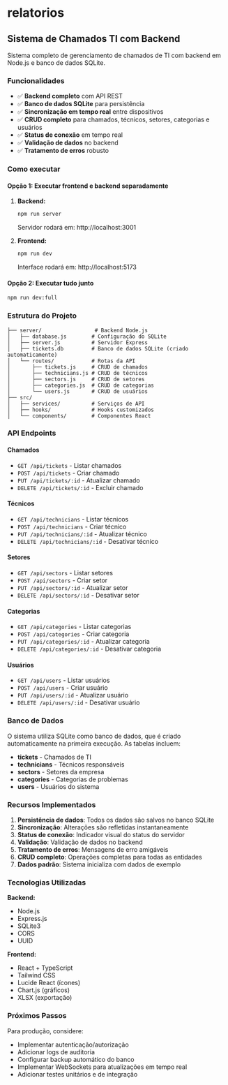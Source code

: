 # relatorios

## Sistema de Chamados TI com Backend

Sistema completo de gerenciamento de chamados de TI com backend em Node.js e banco de dados SQLite.

### Funcionalidades

- ✅ **Backend completo** com API REST
- ✅ **Banco de dados SQLite** para persistência
- ✅ **Sincronização em tempo real** entre dispositivos
- ✅ **CRUD completo** para chamados, técnicos, setores, categorias e usuários
- ✅ **Status de conexão** em tempo real
- ✅ **Validação de dados** no backend
- ✅ **Tratamento de erros** robusto

### Como executar

#### Opção 1: Executar frontend e backend separadamente

1. **Backend:**
   ```bash
   npm run server
   ```
   Servidor rodará em: http://localhost:3001

2. **Frontend:**
   ```bash
   npm run dev
   ```
   Interface rodará em: http://localhost:5173

#### Opção 2: Executar tudo junto

```bash
npm run dev:full
```

### Estrutura do Projeto

```
├── server/                 # Backend Node.js
│   ├── database.js        # Configuração do SQLite
│   ├── server.js          # Servidor Express
│   ├── tickets.db         # Banco de dados SQLite (criado automaticamente)
│   └── routes/            # Rotas da API
│       ├── tickets.js     # CRUD de chamados
│       ├── technicians.js # CRUD de técnicos
│       ├── sectors.js     # CRUD de setores
│       ├── categories.js  # CRUD de categorias
│       └── users.js       # CRUD de usuários
├── src/
│   ├── services/          # Serviços de API
│   ├── hooks/             # Hooks customizados
│   └── components/        # Componentes React
```

### API Endpoints

#### Chamados
- `GET /api/tickets` - Listar chamados
- `POST /api/tickets` - Criar chamado
- `PUT /api/tickets/:id` - Atualizar chamado
- `DELETE /api/tickets/:id` - Excluir chamado

#### Técnicos
- `GET /api/technicians` - Listar técnicos
- `POST /api/technicians` - Criar técnico
- `PUT /api/technicians/:id` - Atualizar técnico
- `DELETE /api/technicians/:id` - Desativar técnico

#### Setores
- `GET /api/sectors` - Listar setores
- `POST /api/sectors` - Criar setor
- `PUT /api/sectors/:id` - Atualizar setor
- `DELETE /api/sectors/:id` - Desativar setor

#### Categorias
- `GET /api/categories` - Listar categorias
- `POST /api/categories` - Criar categoria
- `PUT /api/categories/:id` - Atualizar categoria
- `DELETE /api/categories/:id` - Desativar categoria

#### Usuários
- `GET /api/users` - Listar usuários
- `POST /api/users` - Criar usuário
- `PUT /api/users/:id` - Atualizar usuário
- `DELETE /api/users/:id` - Desativar usuário

### Banco de Dados

O sistema utiliza SQLite como banco de dados, que é criado automaticamente na primeira execução. As tabelas incluem:

- **tickets** - Chamados de TI
- **technicians** - Técnicos responsáveis
- **sectors** - Setores da empresa
- **categories** - Categorias de problemas
- **users** - Usuários do sistema

### Recursos Implementados

1. **Persistência de dados**: Todos os dados são salvos no banco SQLite
2. **Sincronização**: Alterações são refletidas instantaneamente
3. **Status de conexão**: Indicador visual do status do servidor
4. **Validação**: Validação de dados no backend
5. **Tratamento de erros**: Mensagens de erro amigáveis
6. **CRUD completo**: Operações completas para todas as entidades
7. **Dados padrão**: Sistema inicializa com dados de exemplo

### Tecnologias Utilizadas

**Backend:**
- Node.js
- Express.js
- SQLite3
- CORS
- UUID

**Frontend:**
- React + TypeScript
- Tailwind CSS
- Lucide React (ícones)
- Chart.js (gráficos)
- XLSX (exportação)

### Próximos Passos

Para produção, considere:
- Implementar autenticação/autorização
- Adicionar logs de auditoria
- Configurar backup automático do banco
- Implementar WebSockets para atualizações em tempo real
- Adicionar testes unitários e de integração